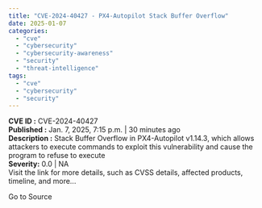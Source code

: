 ```yaml
---
title: "CVE-2024-40427 - PX4-Autopilot Stack Buffer Overflow"
date: 2025-01-07
categories: 
  - "cve"
  - "cybersecurity"
  - "cybersecurity-awareness"
  - "security"
  - "threat-intelligence"
tags: 
  - "cve"
  - "cybersecurity"
  - "security"
---
```


**CVE ID :** CVE-2024-40427  
**Published :** Jan. 7, 2025, 7:15 p.m. | 30 minutes ago  
**Description :** Stack Buffer Overflow in PX4-Autopilot v1.14.3, which allows attackers to execute commands to exploit this vulnerability and cause the program to refuse to execute  
**Severity:** 0.0 | NA  
Visit the link for more details, such as CVSS details, affected products, timeline, and more...

Go to Source
